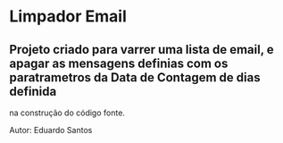 # Limpador Email

## Projeto criado para varrer uma lista de email, e apagar as mensagens definias com os paratrametros da Data de Contagem de dias definida
na construção do código fonte.

Autor: Eduardo Santos
